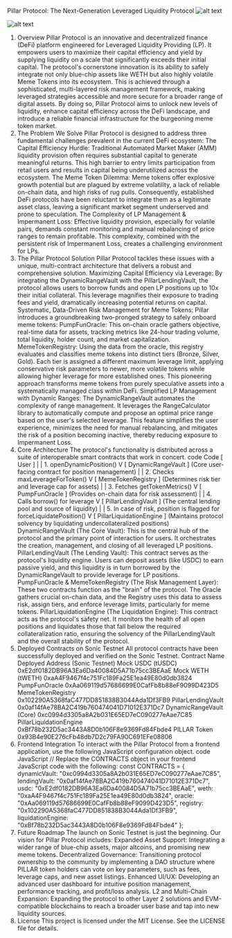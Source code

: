 Pillar Protocol: The Next-Generation Leveraged Liquidity Protocol
![alt text](https://img.shields.io/badge/License-MIT-yellow.svg)

![alt text](https://img.shields.io/badge/Built%20on-Sonic%20Testnet-blue.svg)
1. Overview
Pillar Protocol is an innovative and decentralized finance (DeFi) platform engineered for Leveraged Liquidity Providing (LP). It empowers users to maximize their capital efficiency and yield by supplying liquidity on a scale that significantly exceeds their initial capital.
The protocol's cornerstone innovation is its ability to safely integrate not only blue-chip assets like WETH but also highly volatile Meme Tokens into its ecosystem. This is achieved through a sophisticated, multi-layered risk management framework, making leveraged strategies accessible and more secure for a broader range of digital assets. By doing so, Pillar Protocol aims to unlock new levels of liquidity, enhance capital efficiency across the DeFi landscape, and introduce a reliable financial infrastructure for the burgeoning meme token market.
2. The Problem We Solve
Pillar Protocol is designed to address three fundamental challenges prevalent in the current DeFi ecosystem:
The Capital Efficiency Hurdle: Traditional Automated Market Maker (AMM) liquidity provision often requires substantial capital to generate meaningful returns. This high barrier to entry limits participation from retail users and results in capital being underutilized across the ecosystem.
The Meme Token Dilemma: Meme tokens offer explosive growth potential but are plagued by extreme volatility, a lack of reliable on-chain data, and high risks of rug pulls. Consequently, established DeFi protocols have been reluctant to integrate them as a legitimate asset class, leaving a significant market segment underserved and prone to speculation.
The Complexity of LP Management & Impermanent Loss: Effective liquidity provision, especially for volatile pairs, demands constant monitoring and manual rebalancing of price ranges to remain profitable. This complexity, combined with the persistent risk of Impermanent Loss, creates a challenging environment for LPs.
3. The Pillar Protocol Solution
Pillar Protocol tackles these issues with a unique, multi-contract architecture that delivers a robust and comprehensive solution.
Maximizing Capital Efficiency via Leverage: By integrating the DynamicRangeVault with the PillarLendingVault, the protocol allows users to borrow funds and open LP positions up to 10x their initial collateral. This leverage magnifies their exposure to trading fees and yield, dramatically increasing potential returns on capital.
Systematic, Data-Driven Risk Management for Meme Tokens: Pillar introduces a groundbreaking two-pronged strategy to safely onboard meme tokens:
PumpFunOracle: This on-chain oracle gathers objective, real-time data for assets, tracking metrics like 24-hour trading volume, total liquidity, holder count, and market capitalization.
MemeTokenRegistry: Using the data from the oracle, this registry evaluates and classifies meme tokens into distinct tiers (Bronze, Silver, Gold). Each tier is assigned a different maximum leverage limit, applying conservative risk parameters to newer, more volatile tokens while allowing higher leverage for more established ones. This pioneering approach transforms meme tokens from purely speculative assets into a systematically managed class within DeFi.
Simplified LP Management with Dynamic Ranges: The DynamicRangeVault automates the complexity of range management. It leverages the RangeCalculator library to automatically compute and propose an optimal price range based on the user's selected leverage. This feature simplifies the user experience, minimizes the need for manual rebalancing, and mitigates the risk of a position becoming inactive, thereby reducing exposure to Impermanent Loss.
4. Core Architecture
The protocol's functionality is distributed across a suite of interoperable smart contracts that work in concert.
code
Code
[ User ]
   |
   | 1. openDynamicPosition()
   V
[ DynamicRangeVault ] (Core user-facing contract for position management)
   |
   | 2. Checks maxLeverageForToken()
   V
[ MemeTokenRegistry ] (Determines risk tier and leverage cap for assets)
   |
   | 3. Fetches getTokenMetrics()
   V
[ PumpFunOracle ] (Provides on-chain data for risk assessment)
   |
   | 4. Calls borrow() for leverage
   V
[ PillarLendingVault ] (The central lending pool and source of liquidity)
   |
   | 5. In case of risk, position is flagged for forceLiquidatePosition()
   V
[ PillarLiquidationEngine ] (Maintains protocol solvency by liquidating undercollateralized positions)
DynamicRangeVault (The Core Vault): This is the central hub of the protocol and the primary point of interaction for users. It orchestrates the creation, management, and closing of all leveraged LP positions.
PillarLendingVault (The Lending Vault): This contract serves as the protocol's liquidity engine. Users can deposit assets (like USDC) to earn passive yield, and this liquidity is in turn borrowed by the DynamicRangeVault to provide leverage for LP positions.
PumpFunOracle & MemeTokenRegistry (The Risk Management Layer): These two contracts function as the "brain" of the protocol. The Oracle gathers crucial on-chain data, and the Registry uses this data to assess risk, assign tiers, and enforce leverage limits, particularly for meme tokens.
PillarLiquidationEngine (The Liquidation Engine): This contract acts as the protocol's safety net. It monitors the health of all open positions and liquidates those that fall below the required collateralization ratio, ensuring the solvency of the PillarLendingVault and the overall stability of the protocol.
5. Deployed Contracts on Sonic Testnet
All protocol contracts have been successfully deployed and verified on the Sonic Testnet.
Contract Name	Deployed Address (Sonic Testnet)
Mock USDC (tUSDC)	0xE2df0182DB96A3Ea6Da40084D5A71b75cc3BEAaE
Mock WETH (tWETH)	0xaA4F9467f4c751Fc189Fa25E1ea49E80d0db3824
PumpFunOracle	0xAa069119d57686699E0CafFb8b88eF9099D423D5
MemeTokenRegistry	0x102290A5368faC477DD851838B3044Ada1Df3FB9
PillarLendingVault	0x0af14fAe78BA2C419b760474041D71012E371Dc7
DynamicRangeVault (Core)	0xc0994d3305a8A2b031E65ED7eC090277eAae7C85
PillarLiquidationEngine	0xBf78b232D5ac3443A8D0b106F8e9369Fd84Fbde4
PILLAR Token	0x93B4e90E276cFb48db7D2c79FA90C691EFe08806
6. Frontend Integration
To interact with the Pillar Protocol from a frontend application, use the following JavaScript configuration object.
code
JavaScript
// Replace the CONTRACTS object in your frontend JavaScript code with the following:
const CONTRACTS = {
  dynamicVault: "0xc0994d3305a8A2b031E65ED7eC090277eAae7C85",
  lendingVault: "0x0af14fAe78BA2C419b760474041D71012E371Dc7",
  usdc: "0xE2df0182DB96A3Ea6Da40084D5A71b75cc3BEAaE",
  weth: "0xaA4F9467f4c751Fc189Fa25E1ea49E80d0db3824",
  oracle: "0xAa069119d57686699E0CafFb8b88eF9099D423D5",
  registry: "0x102290A5368faC477DD851838B3044Ada1Df3FB9",
  liquidationEngine: "0xBf78b232D5ac3443A8D0b106F8e9369Fd84Fbde4"
};
7. Future Roadmap
The launch on Sonic Testnet is just the beginning. Our vision for Pillar Protocol includes:
Expanded Asset Support: Integrating a wider range of blue-chip assets, major altcoins, and promising new meme tokens.
Decentralized Governance: Transitioning protocol ownership to the community by implementing a DAO structure where PILLAR token holders can vote on key parameters, such as fees, leverage caps, and new asset listings.
Enhanced UI/UX: Developing an advanced user dashboard for intuitive position management, performance tracking, and profit/loss analysis.
L2 and Multi-Chain Expansion: Expanding the protocol to other Layer 2 solutions and EVM-compatible blockchains to reach a broader user base and tap into new liquidity sources.
8. License
This project is licensed under the MIT License. See the LICENSE file for details.
